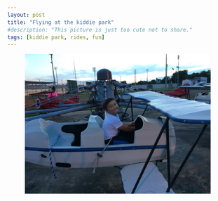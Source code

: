 ```yaml
---
layout: post
title: "Flying at the kiddie park"
#description: "This picture is just too cute not to share."
tags: [kiddie park, rides, fun]
---
```



<figure>
	<img src="/uploads/2015/06/2015-06-25 20.51.52.jpg" alt="">
</figure>